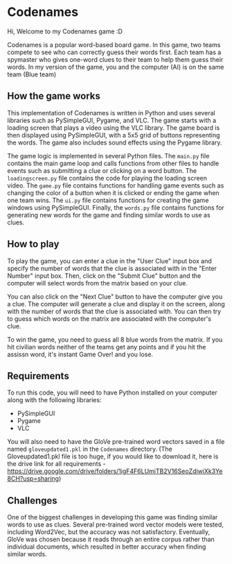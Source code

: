 # Codenames
Hi, Welcome to my Codenames game :D

Codenames is a popular word-based board game. In this game, two teams compete to see who can correctly guess their words first. Each team has a spymaster who gives one-word clues to their team to help them guess their words. In my version of the game, you and the computer (AI) is on the same team (Blue team)

## How the game works

This implementation of Codenames is written in Python and uses several libraries such as PySimpleGUI, Pygame, and VLC. The game starts with a loading screen that plays a video using the VLC library. The game board is then displayed using PySimpleGUI, with a 5x5 grid of buttons representing the words. The game also includes sound effects using the Pygame library.

The game logic is implemented in several Python files. The `main.py` file contains the main game loop and calls functions from other files to handle events such as submitting a clue or clicking on a word button. The `loadingscreen.py` file contains the code for playing the loading screen video. The `game.py` file contains functions for handling game events such as changing the color of a button when it is clicked or ending the game when one team wins. The `ui.py` file contains functions for creating the game windows using PySimpleGUI. Finally, the `words.py` file contains functions for generating new words for the game and finding similar words to use as clues.

## How to play

To play the game, you can enter a clue in the "User Clue" input box and specify the number of words that the clue is associated with in the "Enter Number" input box. Then, click on the "Submit Clue" button and the computer will select words from the matrix based on your clue.

You can also click on the "Next Clue" button to have the computer give you a clue. The computer will generate a clue and display it on the screen, along with the number of words that the clue is associated with. You can then try to guess which words on the matrix are associated with the computer's clue.

To win the game, you need to guess all 8 blue words from the matrix. If you hit civilian words neither of the teams get any points and if you hit the assissn word, it's instant Game Over! and you lose.

## Requirements

To run this code, you will need to have Python installed on your computer along with the following libraries:
- PySimpleGUI
- Pygame
- VLC

You will also need to have the GloVe pre-trained word vectors saved in a file named `gloveupdated1.pkl` in the `Codenames` directory. (The Gloveupdated1.pkl file is too huge, if you would like to download it, here is the drive link for all requirements - https://drive.google.com/drive/folders/1igF4F6LUmjTB2V16SeoZdiwiXk3Ye8CH?usp=sharing)

## Challenges

One of the biggest challenges in developing this game was finding similar words to use as clues. Several pre-trained word vector models were tested, including Word2Vec, but the accuracy was not satisfactory. Eventually, GloVe was chosen because it reads through an entire corpus rather than individual documents, which resulted in better accuracy when finding similar words.